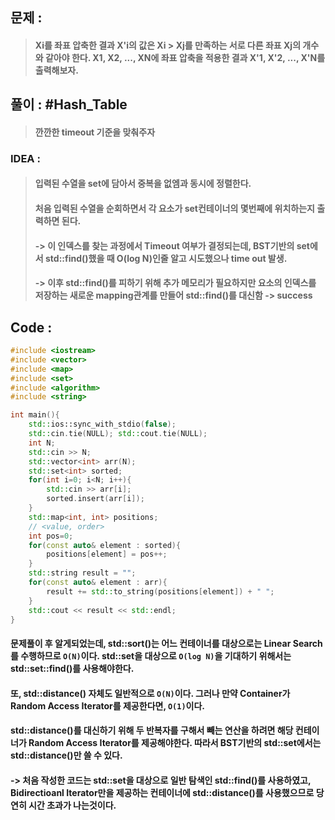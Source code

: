 ## 문제 : 
> #### Xi를 좌표 압축한 결과 X'i의 값은 Xi > Xj를 만족하는 서로 다른 좌표 Xj의 개수와 같아야 한다. X1, X2, ..., XN에 좌표 압축을 적용한 결과 X'1, X'2, ..., X'N를 출력해보자.

## 풀이 : #Hash_Table
> #### 깐깐한 timeout 기준을 맞춰주자

### IDEA :
> #### 입력된 수열을 set에 담아서 중복을 없엠과 동시에 정렬한다.
> #### 처음 입력된 수열을 순회하면서 각 요소가 set컨테이너의 몇번째에 위치하는지 출력하면 된다.
> #### -> 이 인덱스를 찾는 과정에서 Timeout 여부가 결정되는데, BST기반의 set에서 std::find()했을 때 O(log N)인줄 알고 시도했으나 time out 발생.
> #### -> 이후 std::find()를 피하기 위해 추가 메모리가 필요하지만 요소의 인덱스를 저장하는 새로운 mapping관계를 만들어 std::find()를 대신함 -> success

## Code :
```cpp
#include <iostream>
#include <vector>
#include <map>
#include <set>
#include <algorithm>
#include <string>

int main(){
    std::ios::sync_with_stdio(false);
    std::cin.tie(NULL); std::cout.tie(NULL);
    int N;
    std::cin >> N;
    std::vector<int> arr(N);
    std::set<int> sorted;
    for(int i=0; i<N; i++){
        std::cin >> arr[i];
        sorted.insert(arr[i]);
    }
    std::map<int, int> positions;
    // <value, order>
    int pos=0;
    for(const auto& element : sorted){
        positions[element] = pos++;
    }
    std::string result = "";
    for(const auto& element : arr){
        result += std::to_string(positions[element]) + " ";
    }
    std::cout << result << std::endl;
}
```
#### 문제풀이 후 알게되었는데, std::sort()는 어느 컨테이너를 대상으로는 Linear Search를 수행하므로 `O(N)`이다. std::set을 대상으로 `O(log N)`을 기대하기 위해서는 std::set::find()를 사용해야한다.
#### 또, std::distance() 자체도 일반적으로 `O(N)`이다. 그러나 만약 Container가 Random Access Iterator를 제공한다면, `O(1)`이다.
#### std::distance()를 대신하기 위해 두 반복자를 구해서 빼는 연산을 하려면 해당 컨테이너가 Random Access Iterator를 제공해야한다. 따라서 BST기반의 std::set에서는 std::distance()만 쓸 수 있다.
#### -> 처음 작성한 코드는 std::set을 대상으로 일반 탐색인 std::find()를 사용하였고, Bidirectioanl Iterator만을 제공하는 컨테이너에 std::distance()를 사용했으므로 당연히 시간 초과가 나는것이다.
